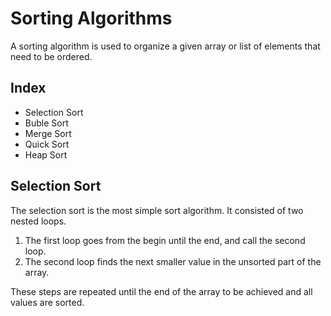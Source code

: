 # Sorting Algorithms

A sorting algorithm is used to organize a given array or list of elements that need to be ordered.

## Index

* Selection Sort
* Buble Sort
* Merge Sort
* Quick Sort
* Heap Sort

## Selection Sort

The selection sort is the most simple sort algorithm. It consisted of two nested loops.

1) The first loop goes from the begin until the end, and call the second loop.
2) The second loop finds the next smaller value in the unsorted part of the array.

These steps are repeated until the end of the array to be achieved and all values are sorted.